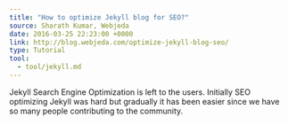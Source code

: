 ```yaml
---
title: "How to optimize Jekyll blog for SEO?"
source: Sharath Kumar, Webjeda
date: 2016-03-25 22:23:00 +0000
link: http://blog.webjeda.com/optimize-jekyll-blog-seo/
type: Tutorial
tool:
  - tool/jekyll.md
---
```

Jekyll Search Engine Optimization is left to the users. Initially SEO optimizing Jekyll was hard but gradually it has been easier since we have so many people contributing to the community.

